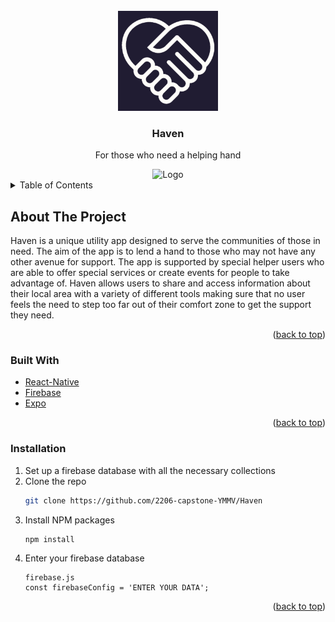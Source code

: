 
<!-- PROJECT LOGO -->
<br />
<div align="center">
  <a href="https://github.com/othneildrew/Best-README-Template">
    <img src="assets/icon.png" alt="Logo" width="160" height="160">
  </a>

  <h3 align="center">Haven</h3>

  <p align="center">
    For those who need a helping hand
  </p>
</div>

<div align="center">
  <img src="[assets/icon.png](https://user-images.githubusercontent.com/100179946/188930768-03ee959f-4820-40be-b1e7-f0402c8ea084.png)" alt="Logo" width="160" height="160">
</div>


<!-- TABLE OF CONTENTS -->
<details>
  <summary>Table of Contents</summary>
  <ol>
    <li>
      <a href="#about-the-project">About The Project</a>
      <ul>
        <li><a href="#built-with">Built With</a></li>
      </ul>
    </li>
    <li>
       <a href="#installation">Installation</a>
    </li>
  </ol>
</details>



<!-- ABOUT THE PROJECT -->
## About The Project

Haven is a unique utility app designed to serve the communities of those in need. The aim of the app is to lend a hand to those who may not have any other avenue for support. The app is supported by special helper users who are able to offer special services or create events for people to take advantage of. Haven allows users to share and access information about their local area with a variety of different tools making sure that no user feels the need to step too far out of their comfort zone to get the support they need.

<p align="right">(<a href="#readme-top">back to top</a>)</p>



### Built With

* [React-Native]
* [Firebase]
* [Expo]



<p align="right">(<a href="#readme-top">back to top</a>)</p>



<!-- GETTING STARTED -->

### Installation


1. Set up a firebase database with all the necessary collections
2. Clone the repo
   ```sh
   git clone https://github.com/2206-capstone-YMMV/Haven
   ```
3. Install NPM packages
   ```sh
   npm install
   ```
4. Enter your firebase database
   ```
   firebase.js
   const firebaseConfig = 'ENTER YOUR DATA';
   ```

<p align="right">(<a href="#readme-top">back to top</a>)</p>





<!-- MARKDOWN LINKS & IMAGES -->
<!-- https://www.markdownguide.org/basic-syntax/#reference-style-links -->
[React-Native]: https://reactnative.dev/
[Firebase]: https://firebase.google.com/
[Expo]: https://expo.dev/
